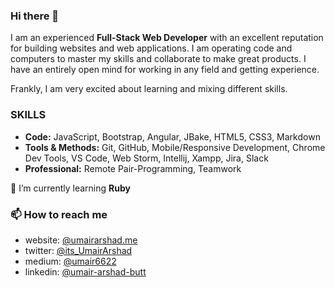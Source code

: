 ### Hi there 👋

I am an experienced **Full-Stack Web Developer** with an excellent reputation for building websites and web applications. I am operating code and computers to master my skills and collaborate to make great products. I have an entirely open mind for working in any field and getting experience. 

Frankly, I am very excited about learning and mixing different skills.



###  SKILLS

- **Code:** JavaScript, Bootstrap, Angular, JBake, HTML5, CSS3, Markdown
- **Tools & Methods:** Git, GitHub, Mobile/Responsive Development, Chrome Dev Tools, VS Code, Web Storm, Intellij, Xampp, Jira, Slack
- **Professional:** Remote Pair-Programming, Teamwork


🌱 I’m currently learning **Ruby**


###  📫 How to reach me

- website: [@umairarshad.me](https://umairarshad.me/)
- twitter: [@its_UmairArshad](https://twitter.com/its_UmairArshad)
- medium: [@umair6622](https://medium.com/@umair6622)
- linkedin: [@umair-arshad-butt](https://www.linkedin.com/in/umair-arshad-butt/)


<!--
**umairarshadbutt/umairarshadbutt** is a ✨ _special_ ✨ repository because its `README.md` (this file) appears on your GitHub profile.

Here are some ideas to get you started:

- 🔭 I’m currently working on ...
- 🌱 I’m currently learning ...
- 👯 I’m looking to collaborate on ...
- 🤔 I’m looking for help with ...
- 💬 Ask me about ...
- 📫 How to reach me: ...
- 😄 Pronouns: ...
- ⚡ Fun fact: ...
-->
